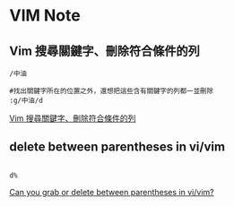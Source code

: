 VIM Note
=======

Vim 搜尋關鍵字、刪除符合條件的列
----------

```
/中油

#找出關鍵字所在的位置之外，還想把這些含有關鍵字的列都一並刪除
:g/中油/d

```

[Vim 搜尋關鍵字、刪除符合條件的列](https://blog.gtwang.org/linux/vim-delete-all-lines-containing-a-pattern-tutorial/)


delete between parentheses in vi/vim
----------

```

d%

```


[Can you grab or delete between parentheses in vi/vim?](https://stackoverflow.com/questions/405415/can-you-grab-or-delete-between-parentheses-in-vi-vim)
